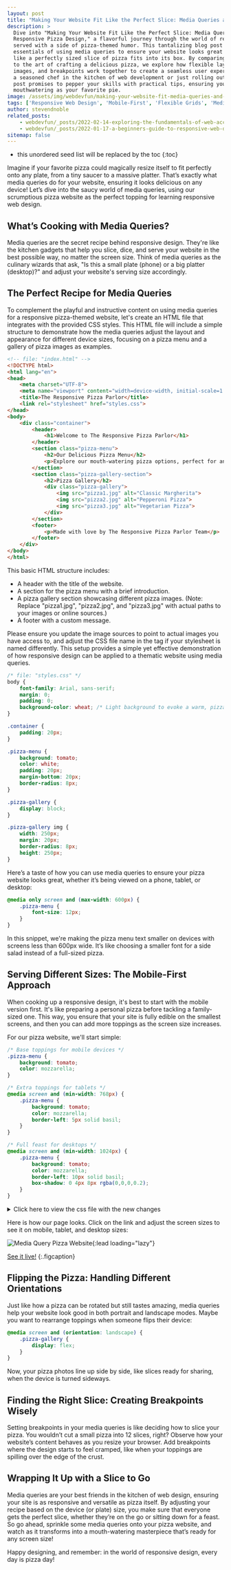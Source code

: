 ```yaml
---
layout: post
title: "Making Your Website Fit Like the Perfect Slice: Media Queries and the Art of Responsive Pizza Design"
description: >
  Dive into "Making Your Website Fit Like the Perfect Slice: Media Queries and the Art of
  Responsive Pizza Design," a flavorful journey through the world of responsive web design,
  served with a side of pizza-themed humor. This tantalizing blog post slices into the
  essentials of using media queries to ensure your website looks great on any device, just
  like a perfectly sized slice of pizza fits into its box. By comparing web design elements
  to the art of crafting a delicious pizza, we explore how flexible layouts, adaptive
  images, and breakpoints work together to create a seamless user experience. Whether you're
  a seasoned chef in the kitchen of web development or just rolling out your dough, this
  post promises to pepper your skills with practical tips, ensuring your websites are as
  mouthwatering as your favorite pie.
image: /assets/img/webdevfun/making-your-website-fit-media-queries-and-the-art-of-responsive-design.jpg
tags: ['Responsive Web Design', 'Mobile-First', 'Flexible Grids', 'Media Queries', 'Screen Size Optimization']
author: stevendnoble
related_posts:
    - webdevfun/_posts/2022-02-14-exploring-the-fundamentals-of-web-accessibility.md
    - webdevfun/_posts/2022-01-17-a-beginners-guide-to-responsive-web-design.md
sitemap: false
---
```


* this unordered seed list will be replaced by the toc
{:toc}

Imagine if your favorite pizza could magically resize itself to fit perfectly onto any plate, from a tiny saucer to a massive platter. That’s exactly what media queries do for your website, ensuring it looks delicious on any device! Let’s dive into the saucy world of media queries, using our scrumptious pizza website as the perfect topping for learning responsive web design.

## What’s Cooking with Media Queries?

Media queries are the secret recipe behind responsive design. They're like the kitchen gadgets that help you slice, dice, and serve your website in the best possible way, no matter the screen size. Think of media queries as the culinary wizards that ask, "Is this a small plate (phone) or a big platter (desktop)?" and adjust your website's serving size accordingly.

## The Perfect Recipe for Media Queries

To complement the playful and instructive content on using media queries for a responsive pizza-themed website, let's create an HTML file that integrates with the provided CSS styles. This HTML file will include a simple structure to demonstrate how the media queries adjust the layout and appearance for different device sizes, focusing on a pizza menu and a gallery of pizza images as examples.

~~~html
<!-- file: "index.html" -->
<!DOCTYPE html>
<html lang="en">
<head>
    <meta charset="UTF-8">
    <meta name="viewport" content="width=device-width, initial-scale=1.0">
    <title>The Responsive Pizza Parlor</title>
    <link rel="stylesheet" href="styles.css">
</head>
<body>
    <div class="container">
        <header>
            <h1>Welcome to The Responsive Pizza Parlor</h1>
        </header>
        <section class="pizza-menu">
            <h2>Our Delicious Pizza Menu</h2>
            <p>Explore our mouth-watering pizza options, perfect for any taste and size. From the classic Margherita to our adventurous Hawaiian surprise, there's a slice for everyone!</p>
        </section>
        <section class="pizza-gallery-section">
            <h2>Pizza Gallery</h2>
            <div class="pizza-gallery">
                <img src="pizza1.jpg" alt="Classic Margherita">
                <img src="pizza2.jpg" alt="Pepperoni Pizza">
                <img src="pizza3.jpg" alt="Vegetarian Pizza">
            </div>
        </section>
        <footer>
            <p>Made with love by The Responsive Pizza Parlor Team</p>
        </footer>
    </div>
</body>
</html>
~~~

This basic HTML structure includes:

* A header with the title of the website.
* A section for the pizza menu with a brief introduction.
* A pizza gallery section showcasing different pizza images. (Note: Replace "pizza1.jpg", "pizza2.jpg", and "pizza3.jpg" with actual paths to your images or online sources.)
* A footer with a custom message.

Please ensure you update the image sources to point to actual images you have access to, and adjust the CSS file name in the <link> tag if your stylesheet is named differently. This setup provides a simple yet effective demonstration of how responsive design can be applied to a thematic website using media queries.

~~~css
/* file: "styles.css" */
body {
    font-family: Arial, sans-serif;
    margin: 0;
    padding: 0;
    background-color: wheat; /* Light background to evoke a warm, pizza dough color */
}

.container {
    padding: 20px;
}

.pizza-menu {
    background: tomato;
    color: white;
    padding: 20px;
    margin-bottom: 20px;
    border-radius: 8px;
}

.pizza-gallery {
    display: block;
}

.pizza-gallery img {
    width: 250px;
    margin: 20px;
    border-radius: 8px;
    height: 250px;
}
~~~

Here’s a taste of how you can use media queries to ensure your pizza website looks great, whether it’s being viewed on a phone, tablet, or desktop:

~~~css
@media only screen and (max-width: 600px) {
    .pizza-menu {
        font-size: 12px;
    }
}
~~~

In this snippet, we're making the pizza menu text smaller on devices with screens less than 600px wide. It’s like choosing a smaller font for a side salad instead of a full-sized pizza.

## Serving Different Sizes: The Mobile-First Approach

When cooking up a responsive design, it's best to start with the mobile version first. It's like preparing a personal pizza before tackling a family-sized one. This way, you ensure that your site is fully edible on the smallest screens, and then you can add more toppings as the screen size increases.

For our pizza website, we'll start simple:

~~~css
/* Base toppings for mobile devices */
.pizza-menu {
    background: tomato;
    color: mozzarella;
}

/* Extra toppings for tablets */
@media screen and (min-width: 768px) {
    .pizza-menu {
        background: tomato;
        color: mozzarella;
        border-left: 5px solid basil;
    }
}

/* Full feast for desktops */
@media screen and (min-width: 1024px) {
    .pizza-menu {
        background: tomato;
        color: mozzarella;
        border-left: 10px solid basil;
        box-shadow: 0 4px 8px rgba(0,0,0,0.2);
    }
}
~~~

<details>
<summary>Click here to view the css file with the new changes</summary>
<div markdown="1">

~~~css
/* file: "styles.css" */
body {
    font-family: Arial, sans-serif;
    margin: 0;
    padding: 0;
    background-color: #fffbea; /* Light background to evoke a warm, pizza dough color */
}

.container {
    padding: 20px;
}

.pizza-menu {
    background: tomato;
    color: wheat;
    padding: 20px;
    margin-bottom: 20px;
    border-radius: 8px;
}

.pizza-gallery {
    display: block;
}

.pizza-gallery img {
    width: 250px;
    margin: 20px;
    border-radius: 8px;
    height: 250px;
}

@media only screen and (max-width: 600px) {
    .pizza-menu {
        font-size: 12px;
    }
}

@media screen and (min-width: 768px) {
    .pizza-menu {
        border-left: 5px solid olive;
    }
}

@media screen and (min-width: 1024px) {
    .pizza-menu {
        border-left: 10px solid olive;
        box-shadow: 0 4px 8px rgba(0,0,0,0.2);
    }
}
~~~
</div>
</details>

Here is how our page looks. Click on the link and adjust the screen sizes to see it on mobile, tablet, and desktop sizes:

![Media Query Pizza Website](/assets/img/webdevfun/pizza/media-query.png){:lead loading="lazy"}

[See it live!](/webdevfun/pizza/media-queries)
{:.figcaption}

## Flipping the Pizza: Handling Different Orientations

Just like how a pizza can be rotated but still tastes amazing, media queries help your website look good in both portrait and landscape modes. Maybe you want to rearrange toppings when someone flips their device:

~~~css
@media screen and (orientation: landscape) {
    .pizza-gallery {
        display: flex;
    }
}
~~~

Now, your pizza photos line up side by side, like slices ready for sharing, when the device is turned sideways.

## Finding the Right Slice: Creating Breakpoints Wisely

Setting breakpoints in your media queries is like deciding how to slice your pizza. You wouldn’t cut a small pizza into 12 slices, right? Observe how your website’s content behaves as you resize your browser. Add breakpoints where the design starts to feel cramped, like when your toppings are spilling over the edge of the crust.

## Wrapping It Up with a Slice to Go

Media queries are your best friends in the kitchen of web design, ensuring your site is as responsive and versatile as pizza itself. By adjusting your recipe based on the device (or plate) size, you make sure that everyone gets the perfect slice, whether they’re on the go or sitting down for a feast. So go ahead, sprinkle some media queries onto your pizza website, and watch as it transforms into a mouth-watering masterpiece that’s ready for any screen size!

Happy designing, and remember: in the world of responsive design, every day is pizza day!